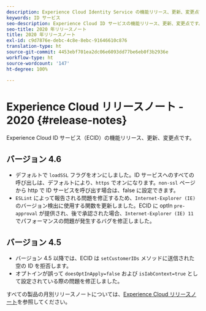 ```yaml
---
description: Experience Cloud Identity Service の機能リリース、更新、変更点です。
keywords: ID サービス
seo-description: Experience Cloud ID サービスの機能リリース、更新、変更点です。
seo-title: 2020 年リリースノート
title: 2020 年リリースノート
exl-id: c9d7876e-debc-4c8e-8ebc-91646610c876
translation-type: ht
source-git-commit: 4453ebf701ea2dc06e6093dd77be6eb0f3b2936e
workflow-type: ht
source-wordcount: '147'
ht-degree: 100%

---
```


# Experience Cloud リリースノート - 2020 {#release-notes}

Experience Cloud ID サービス（ECID）の機能リリース、更新、変更点です。

## バージョン 4.6

* デフォルトで `loadSSL` フラグをオンにしました。ID サービスへのすべての呼び出しは、デフォルトにより、`https` でオンになります。`non-ssl` ページから http で ID サービスを呼び出す場合は、false に設定できます。
* `ESLint` によって報告される問題を修正するため、`Internet-Explorer (IE)` のバージョン検出に使用する関数を更新しました。ECID に optIn `pre-approval` が提供され、後で承認された場合、`Internet-Explorer (IE) 11` でパフォーマンスの問題が発生するバグを修正しました。

## バージョン 4.5

* バージョン 4.5 以降では、ECID は `setCustomerIDs` メソッドに送信された空の ID を拒否します。
* オプトインが誤って `doesOptInApply=false` および `isIabContext=true` として設定されている際の問題を修正しました。

すべての製品の月別リリースノートについては、[Experience Cloud リリースノート](https://docs.adobe.com/content/help/ja-JP/release-notes/experience-cloud/current.html)を参照してください。

